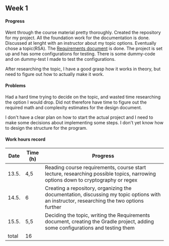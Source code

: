 ## Week 1

#### Progress

Went through the course material pretty thoroughly. Created the repository for my project. All the foundation work for the documentation is done. Discussed at lenght with an instructor about my topic options. Eventually chose a topic(RSA). The [Requirements document](https://github.com/riiraty/belligerent-bludger/blob/master/documentation/requirements-document.md) is done. The project is set up and has some configurations for testing. There is some dummy-code and on dummy-test I made to test the configurations.

After researching the topic, I have a good grasp how it works in theory, but need to figure out how to actually make it work.

#### Problems

Had a hard time trying to decide on the topic, and wasted time researching the option I would drop. Did not therefore have time to figure out the required math and complexity estimates for the design document. 

I don't have a clear plan on how to start the actual project and I need to make some decisions about implementing some steps. I don't yet know how to design the structure for the program. 

#### Work hours record

Date | Time (h) | Progress
-----|----------|----------
13.5.| 4,5 | Reading course requirements, course start lecture, researching possible topics, narrowing options down to cryptography or regex
14.5.| 6 | Creating a repository, organizing the documentation, discussing my topic options with an instructor, researching the two options further
15.5.| 5,5 | Deciding the topic, writing the Requirements document, creating the Gradle project, adding some configurations and testing them
total| 16